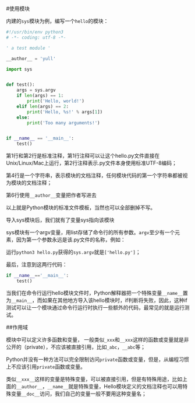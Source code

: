 #使用模块

内建的`sys`模块为例，编写一个`hello`的模块：

```py
#!/usr/bin/env python3
# -*- coding: utf-8 -*-

' a test module '

__author__ = 'yull'

import sys


def test():
    args = sys.argv
    if len(args) == 1:
        print('Hello, world!')
    elif len(args) == 2:
        print('Hello, %s!' % args[1])
    else:
        print('Too many arguments!')


if __name__ == '__main__':
    test()

```

第1行和第2行是标准注释，第1行注释可以让这个hello.py文件直接在Unix/Linux/Mac上运行，第2行注释表示.py文件本身使用标准UTF-8编码；

第4行是一个字符串，表示模块的文档注释，任何模块代码的第一个字符串都被视为模块的文档注释；

第6行使用`__author__`变量把作者写进去

以上就是Python模块的标准文件模板，当然也可以全部删掉不写。


导入sys模块后，我们就有了变量sys指向该模块

sys模块有一个argv变量，用list存储了命令行的所有参数。`argv`至少有一个元素，因为第一个参数永远是该.py文件的名称，例如：

运行`python3 hello.py`获得的`sys.argv`就是`['hello.py']`；


最后，注意到这两行代码：
```py
if __name__=='__main__':
    test()
```

当我们在命令行运行hello模块文件时，Python解释器把一个特殊变量`__name__`置为`__main__`，而如果在其他地方导入该hello模块时，if判断将失败，因此，这种if测试可以让一个模块通过命令行运行时执行一些额外的代码，最常见的就是运行测试。

##作用域

模块中可以定义许多函数和变量， 一般类似`_xxx`和`__xxx`这样的函数或变量就是非公开的（private），不应该被直接引用，比如`_abc`，`__abc`等；

Python并没有一种方法可以完全限制访问`private`函数或变量，但是，从编程习惯上不应该引用`private`函数或变量。


类似`__xxx__`这样的变量是特殊变量，可以被直接引用，但是有特殊用途，比如上面的`__author__`，`__name__`就是特殊变量，Hello模块定义的文档注释也可以用特殊变量`__doc__`访问，我们自己的变量一般不要用这种变量名；